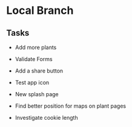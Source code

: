 Local Branch
============

Tasks
-----
* Add more plants

* Validate Forms

* Add a share button

* Test app icon

* New splash page

* Find better position for maps on plant pages

* Investigate cookie length